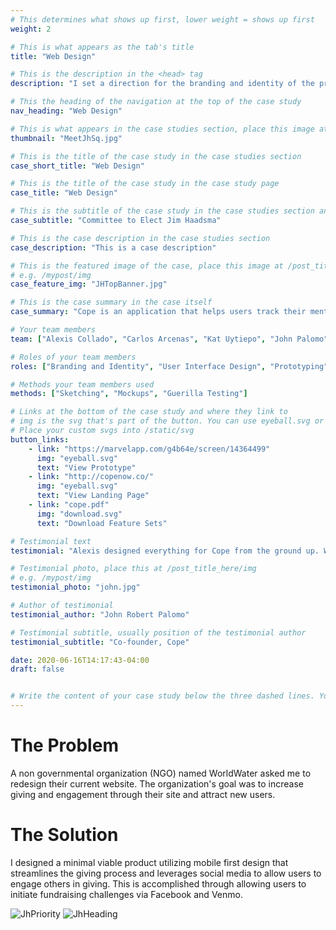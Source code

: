 ```yaml
---
# This determines what shows up first, lower weight = shows up first
weight: 2

# This is what appears as the tab's title
title: "Web Design"

# This is the description in the <head> tag
description: "I set a direction for the branding and identity of the product and crafted a functioning prototype ready for usability testing and development."

# This the heading of the navigation at the top of the case study
nav_heading: "Web Design"

# This is what appears in the case studies section, place this image at the /static/img folder
thumbnail: "MeetJhSq.jpg"

# This is the title of the case study in the case studies section
case_short_title: "Web Design"

# This is the title of the case study in the case study page
case_title: "Web Design"

# This is the subtitle of the case study in the case studies section and the case study page
case_subtitle: "Committee to Elect Jim Haadsma"

# This is the case description in the case studies section
case_description: "This is a case description"

# This is the featured image of the case, place this image at /post_title_here/img folder
# e.g. /mypost/img
case_feature_img: "JHTopBanner.jpg"

# This is the case summary in the case itself
case_summary: "Cope is an application that helps users track their mental health. Progress is measured through the use of a check-in system, calendar, medicine tracker and a summary dashboard. I created a minimum viable product for this application."

# Your team members
team: ["Alexis Collado", "Carlos Arcenas", "Kat Uytiepo", "John Palomo"]

# Roles of your team members
roles: ["Branding and Identity", "User Interface Design", "Prototyping", "User Research"]

# Methods your team members used
methods: ["Sketching", "Mockups", "Guerilla Testing"]

# Links at the bottom of the case study and where they link to
# img is the svg that's part of the button. You can use eyeball.svg or download.svg
# Place your custom svgs into /static/svg
button_links:
    - link: "https://marvelapp.com/g4b64e/screen/14364499"
      img: "eyeball.svg"
      text: "View Prototype"
    - link: "http://copenow.co/"
      img: "eyeball.svg"
      text: "View Landing Page"
    - link: "cope.pdf"
      img: "download.svg"
      text: "Download Feature Sets"

# Testimonial text
testimonial: "Alexis designed everything for Cope from the ground up. What I really like about him is his true understanding and grasp of what makes a great UI great. He knows that the user experience needs a lot of refining from customers and he isn't shy to take feedback even if it's critical. Alexis is one of those rare people who just gets it."

# Testimonial photo, place this at /post_title_here/img
# e.g. /mypost/img
testimonial_photo: "john.jpg"

# Author of testimonial
testimonial_author: "John Robert Palomo"

# Testimonial subtitle, usually position of the testimonial author
testimonial_subtitle: "Co-founder, Cope"

date: 2020-06-16T14:17:43-04:00
draft: false


# Write the content of your case study below the three dashed lines. You can use markdown and raw HTML.
---
```


# The Problem

A non governmental organization (NGO) named WorldWater asked me to redesign their current website. The organization's goal was to increase giving and engagement through their site and attract new users.  

# The Solution

I designed a minimal viable product utilizing mobile first design that streamlines the giving process and leverages social media to allow users to engage others in giving. This is accomplished through allowing users to initiate fundraising challenges via Facebook and Venmo.

![JhPriority](/jh/img/Priorities@2x@0.5x.jpg "Priority Example")
![JhHeading](/jh/img/MeetJhSq.jpg "Heading Style Sample")
